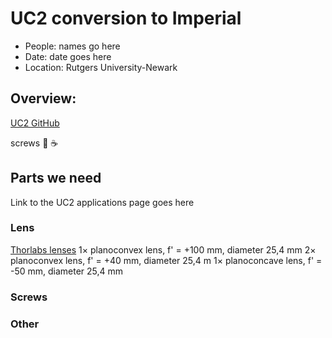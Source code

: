 # UC2 conversion to Imperial
* People: names go here
* Date: date goes here
* Location: Rutgers University-Newark

## Overview:
[UC2 GitHub](https://github.com/openUC2/UC2-GIT)

screws
:pizza:
:coffee:


## Parts we need
Link to the UC2 applications page goes here
### Lens
[Thorlabs lenses](https://www.thorlabs.com/newgrouppage9.cfm?objectgroup_id=112)
1× planoconvex lens, f' = +100 mm, diameter 25,4 mm
2× planoconvex lens, f' = +40 mm, diameter 25,4 m
1× planoconcave lens, f' = -50 mm, diameter 25,4 mm
### Screws

### Other

